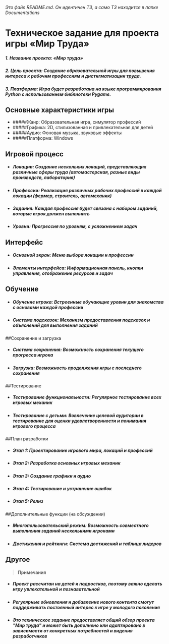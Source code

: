 *Это файл README.md. Он идентичен ТЗ, а само ТЗ находится в папке Documentations*

# Техническое задание для проекта игры «Мир Труда»
##### 1. Название проекта: «Мир труда»
##### 2. Цель проекта: Создание образовательной игры для повышения интереса к рабочим профессиям и дистигматизации труда.
##### 3. Платформа: Игра будет разработана на языке программирования Python с использованием библиотеки Pygame.

## Основные характеристики игры
- #####Жанр: Образовательная игра, симулятор профессий
- #####Графика: 2D, стилизованная и привлекательная для детей
- #####Аудио: Фоновая музыка, звуковые эффекты
- #####Платформа: Windows

## Игровой процесс
- ##### Локации: Создание нескольких локаций, представляющих различные сферы труда (автомастерская, разные виды производств, лаборатория)
- ##### Профессии: Реализация различных рабочих профессий в каждой локации (фермер, строитель, автомеханик)
- ##### Задания: Каждая профессия будет связана с набором заданий, которые игрок должен выполнить
- ##### Уровни: Прогрессия по уровням, с усложнением задач

## Интерфейс
- ##### Основной экран: Меню выбора локации и профессии
- ##### Элементы интерфейса: Информационная панель, кнопки управления, отображение ресурсов и задач

## Обучение
- ##### Обучение игрока: Встроенные обучающие уровни для знакомства с основами каждой профессии
- ##### Система подсказок: Механизм предоставления подсказок и объяснений для выполнения заданий

##Сохранение и загрузка
- ##### Система сохранения: Возможность сохранения текущего прогресса игрока
- ##### Загрузка: Возможность продолжения игры с последнего сохранения

##Тестирование
- ##### Тестирование функциональности: Регулярное тестирование всех игровых механик
- ##### Тестирование с детьми: Вовлечение целевой аудитории в тестирование для оценки удовлетворенности и понимания игрового процесса

##План разработки
- ##### Этап 1: Проектирование игрового мира, локаций и профессий
- ##### Этап 2: Разработка основных игровых механик
- ##### Этап 3: Создание графики и аудио
- ##### Этап 4: Тестирование и устранение ошибок
- ##### Этап 5: Релиз

##Дополнительные функции (на обсуждении)
- ##### Многопользовательский режим: Возможность совместного выполнения заданий несколькими игроками
- ##### Достижения и рейтинги: Система достижений и таблица лидеров

## Другое
> #### Примечания
- ##### Проект рассчитан на детей и подростков, поэтому важно сделать игру увлекательной и познавательной
- ##### Регулярные обновления и добавление нового контента смогут поддерживать постоянный интерес к игре у молодого поколения
- ##### Это техническое задание предоставляет общий обзор проекта "Мир труда" и может быть дополнено или адаптировано в зависимости от конкретных потребностей и видения разработчиков
